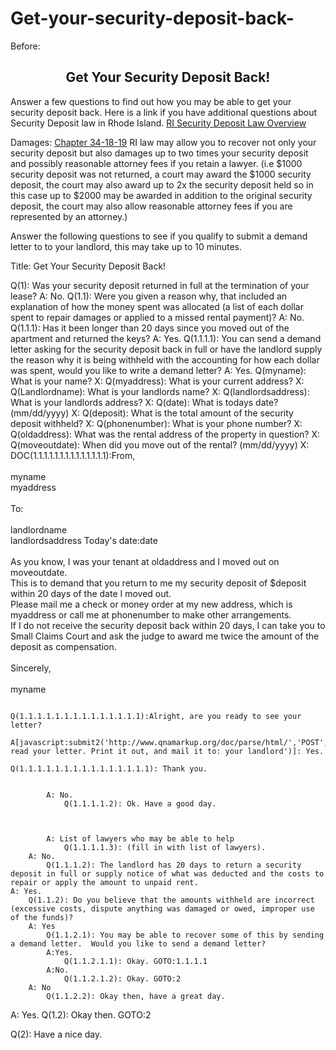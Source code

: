 # Get-your-security-deposit-back-

Before: <input type="hidden" name="name" value="Sample Demand Letter"/>
<input type="hidden" name="docx_uri" value="http://www.codingthelaw.org/Fall_2017/work/moiucihdaa/lasm/Sample-Demand-Letter.docx"/>

</div><h2 style="text-align:center;">Get Your Security Deposit Back!</h2>
<p>Answer a few questions to find out how you may be able to get your security deposit back.  Here is a link if you have additional questions about Security Deposit law in Rhode Island. <a href=http://brown.edu/Administration/Auxiliary_Housing/documents/LTHandbook.pdf>RI Security Deposit Law Overview</a> </p>


<p>Damages: <a href=https://law.justia.com/codes/rhode-island/2012/title-34/chapter-34-18/chapter-34-18-19/> Chapter 34-18-19</a>  RI law may allow you to recover not only your security deposit but also damages up to two times your security deposit and possibly reasonable attorney fees if you retain a lawyer.  (i.e $1000 security deposit was not returned, a court may award the $1000 security deposit, the court may also award up to 2x the security deposit held so in this case up to $2000 may be awarded in addition to the original security deposit, the court may also allow reasonable attorney fees if you are represented by an attorney.) 


<p>Answer the following questions to see if you qualify to submit a demand letter to to your landlord, this may take up to 10 minutes.</p>
Title: Get Your Security Deposit Back!


Q(1): Was your security deposit returned in full at the termination of your lease?
A: No.
	Q(1.1): Were you given a reason why, that included an explanation of how the money spent was allocated (a list of each dollar spent to repair damages or applied to a missed rental payment)?
	A: No.
		Q(1.1.1): Has it been longer than 20 days since you moved out of the apartment and returned the keys?
		A: Yes.
			Q(1.1.1.1): You can send a demand letter asking for the security deposit back in full or have the landlord supply the reason why it is being withheld with the accounting for how each dollar was spent, would you like to write a demand letter? 
			A: Yes.
				Q(myname): What is your name?
				X:
					Q(myaddress): What is your current address?
					X:
						Q(Landlordname): What is your landlords name?
						X:
							Q(landlordsaddress): What is your landlords address?
							X:
								Q(date): What is todays date? (mm/dd/yyyy)
								X:
									Q(deposit): What is the total amount of the security deposit withheld?
									X:
										Q(phonenumber): What is your phone number?
										X:
											Q(oldaddress): What was the rental address of the property in question?
											X:
												Q(moveoutdate): When did you move out of the rental? (mm/dd/yyyy)
												X:
													DOC(1.1.1.1.1.1.1.1.1.1.1.1.1.1):From,<br><br> 
													<x>myname</x><br>
													<x>myaddress</x><br><br>
													To:<br><br>
													<x>landlordname</x><br>
													<x>landlordsaddress</x>
													Today's date:<x>date</x><br><br>
													As you know, I was your tenant at <x>oldaddress</x> and I moved out on <x>moveoutdate</x>.<br>
													This is to demand that you return to me my security deposit of $<x>deposit</x> within 20 days of the date I moved out.<br>
													Please mail me a check or money order at my new address, which is <x>myaddress</x> or call me at <x>phonenumber</x> to make other arrangements.<br>
													If I do not receive the security deposit back within 20 days, I can take you to Small Claims Court and ask the judge to award me twice the amount of the deposit as compensation.<br><br>
													Sincerely,<br><br>
													<x>myname</x>

						
													Q(1.1.1.1.1.1.1.1.1.1.1.1.1.1):Alright, are you ready to see your letter?
													A[javascript:submit2('http://www.qnamarkup.org/doc/parse/html/','POST','t','Proof read your letter. Print it out, and mail it to: your landlord')]: Yes.
														Q(1.1.1.1.1.1.1.1.1.1.1.1.1.1.1): Thank you.

				
			A: No.
				Q(1.1.1.1.2): Ok. Have a good day.

			
					
			A: List of lawyers who may be able to help
				Q(1.1.1.1.3): (fill in with list of lawyers).
		A: No.
			Q(1.1.1.2): The landlord has 20 days to return a security deposit in full or supply notice of what was deducted and the costs to repair or apply the amount to unpaid rent.
	A: Yes.
		Q(1.1.2): Do you believe that the amounts withheld are incorrect (excessive costs, dispute anything was damaged or owed, improper use of the funds)?
		A: Yes
			Q(1.1.2.1): You may be able to recover some of this by sending a demand letter.  Would you like to send a demand letter?
			A:Yes.
				Q(1.1.2.1.1): Okay. GOTO:1.1.1.1
			A:No. 
				Q(1.1.2.1.2): Okay. GOTO:2
		A: No
			Q(1.1.2.2): Okay then, have a great day.
A: Yes. 
	Q(1.2): Okay then. GOTO:2

Q(2): Have a nice day.
